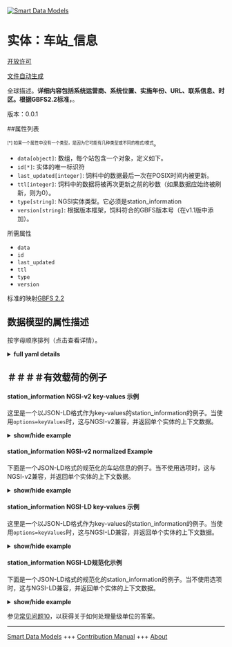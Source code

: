 <!-- 10-Header -->    
[![Smart Data Models](https://smartdatamodels.org/wp-content/uploads/2022/01/SmartDataModels_logo.png "Logo")](https://smartdatamodels.org)    
实体：车站_信息    
========<!-- /10-Header -->    
<!-- 15-License -->    
[开放许可](https://github.com/smart-data-models//dataModel.GBFS/blob/master/station_information/LICENSE.md)    
[文件自动生成](https://docs.google.com/presentation/d/e/2PACX-1vTs-Ng5dIAwkg91oTTUdt8ua7woBXhPnwavZ0FxgR8BsAI_Ek3C5q97Nd94HS8KhP-r_quD4H0fgyt3/pub?start=false&loop=false&delayms=3000#slide=id.gb715ace035_0_60)    
<!-- /15-License -->    
<!-- 20-Description -->    
全球描述。**详细内容包括系统运营商、系统位置、实施年份、URL、联系信息、时区。根据GBFS2.2标准，**。    
版本：0.0.1    
<!-- /20-Description -->    
<!-- 30-PropertiesList -->    
##属性列表    
<sup><sub>[*] 如果一个属性中没有一个类型，是因为它可能有几种类型或不同的格式/模式</sub></sup>。    
- `data[object]`: 数组，每个站包含一个对象，定义如下。  - `id[*]`: 实体的唯一标识符  - `last_updated[integer]`: 饲料中的数据最后一次在POSIX时间内被更新。  - `ttl[integer]`: 饲料中的数据将被再次更新之前的秒数（如果数据应始终被刷新，则为0）。  - `type[string]`: NGSI实体类型。它必须是station_information  - `version[string]`: 根据版本框架，饲料符合的GBFS版本号（在v1.1版中添加）。  <!-- /30-PropertiesList -->    
<!-- 35-RequiredProperties -->    
所需属性    
- `data`  - `id`  - `last_updated`  - `ttl`  - `type`  - `version`  <!-- /35-RequiredProperties -->    
<!-- 40-RequiredProperties -->    
标准的映射[GBFS 2.2](https://github.com/NABSA/gbfs/blob/v2.2/gbfs.md)    
<!-- /40-RequiredProperties -->    
<!-- 50-DataModelHeader -->    
## 数据模型的属性描述    
按字母顺序排列（点击查看详情）。    
<!-- /50-DataModelHeader -->    
<!-- 60-ModelYaml -->    
<details><summary><strong>full yaml details</strong></summary>      
```yaml    
station_information:      
  description: 'Details including system operator, system location, year implemented, URL, contact info, time zone. According to the Standard GBFS 2.2'      
  properties:      
    data:      
      description: 'Array that contains one object per station as defined below.'      
      properties:      
        stations:      
          items:      
            properties:      
              address:      
                description: 'Address where station is located.'      
                type: string      
              capacity:      
                description: 'Number of total docking points installed at this station, both available and unavailable.'      
                minimum: 0      
                type: number      
              cross_street:      
                description: 'Cross street or landmark where the station is located.'      
                type: string      
              is_valet_station:      
                description: 'Are valet services provided at this station? (added in v2.1-RC)'      
                type: boolean      
              is_virtual_station:      
                description: 'Is this station a location with or without physical infrastructure? (added in v2.1-RC)'      
                type: boolean      
              lat:      
                description: 'The latitude of the station.'      
                maximum: 90      
                minimum: -90      
                type: number      
              lon:      
                description: 'The longitude fo the station.'      
                maximum: 180      
                minimum: -180      
                type: number      
              name:      
                description: 'Public name of the station.'      
                type: string      
              post_code:      
                description: 'Postal code where station is located.'      
                type: string      
              region_id:      
                description: 'Identifier of the region where the station is located.'      
                type: string      
              rental_methods:      
                description: 'Payment methods accepted at this station.'      
                items:      
                  enum:      
                    - key      
                    - creditcard      
                    - paypass      
                    - applepay      
                    - androidpay      
                    - transitcard      
                    - accountnumber      
                    - phone      
                  type: string      
                minItems: 1      
                type: array      
              rental_uris:      
                description: 'Contains rental uris for Android, iOS, and web in the android, ios, and web fields (added in v1.1).'      
                properties:      
                  android:      
                    description: 'URI that can be passed to an Android app with an intent (added in v1.1).'      
                    format: uri      
                    type: string      
                  ios:      
                    description: 'URI that can be used on iOS to launch the rental app for this station (added in v1.1).'      
                    format: uri      
                    type: string      
                  web:      
                    description: 'URL that can be used by a web browser to show more information about renting a vehicle at this station (added in v1.1).'      
                    format: uri      
                    type: string      
                type: object      
              short_name:      
                description: 'Short name or other type of identifier.'      
                type: string      
              station_area:      
                description: 'A multipolygon that describes the area of a virtual station (added in v2.1-RC).'      
                properties:      
                  coordinates:      
                    items:      
                      items:      
                        items:      
                          items:      
                            type: number      
                          minItems: 2      
                          type: array      
                        minItems: 4      
                        type: array      
                      type: array      
                    type: array      
                  type:      
                    enum:      
                      - Multipolygon      
                    type: string      
                required:      
                  - type      
                  - coordinates      
                type: object      
              station_id:      
                description: 'Identifier of a station.'      
                type: string      
              vehicle_capacity:      
                additionalProperties:      
                  type: number      
                description: 'An object where each key is a vehicle_type_id and the value is a number presenting the total number of vehicles of this type that can park within the station_area (added in v2.1-RC).'      
                type: object      
              vehicle_type_capacity:      
                additionalProperties:      
                  type: number      
                description: 'An object where each key is a vehicle_type_id and the value is a number representing the total docking points installed at this station for each vehicle type (added in v2.1-RC).'      
                type: object      
            required:      
              - station_id      
              - name      
              - lat      
              - lon      
            type: object      
          type: array      
      required:      
        - stations      
      type: object      
      x-ngsi:      
        type: Property      
    id:      
      anyOf:      
        - description: 'Property. Identifier format of any NGSI entity'      
          maxLength: 256      
          minLength: 1      
          pattern: ^[\w\-\.\{\}\$\+\*\[\]`|~^@!,:\\]+$      
          type: string      
        - description: 'Property. Identifier format of any NGSI entity'      
          format: uri      
          type: string      
      description: 'Unique identifier of the entity'      
      x-ngsi:      
        type: Property      
    last_updated:      
      description: 'Last time the data in the feed was updated in POSIX time.'      
      minimum: 1450155600      
      type: integer      
      x-ngsi:      
        type: Property      
    ttl:      
      description: 'Number of seconds before the data in the feed will be updated again (0 if the data should always be refreshed).'      
      minimum: 0      
      type: integer      
      x-ngsi:      
        type: Property      
    type:      
      description: 'NGSI entity type. It has to be station_information'      
      enum:      
        - station_information      
      type: string      
      x-ngsi:      
        type: Property      
    version:      
      description: 'GBFS version number to which the feed conforms, according to the versioning framework (added in v1.1).'      
      enum:      
        - 2.1-RC2      
        - 2.1      
        - 2.2      
        - 3.0      
      type: string      
      x-ngsi:      
        type: Property      
  required:      
    - last_updated      
    - ttl      
    - version      
    - data      
    - id      
    - type      
  type: object      
  x-derived-from: https://github.com/NABSA/gbfs/blob/v2.2/gbfs.md      
  x-disclaimer: 'Redistribution and use in source and binary forms, with or without modification, are permitted  provided that the license conditions are met. Copyleft (c) 2021 Contributors to Smart Data Models Program'      
  x-license-url: https://github.com/smart-data-models/dataModel.GBFS/blob/master/station_information/LICENSE.md      
  x-model-schema: https://smart-data-models.github.io/dataModel.GBFS/station_information/schema.json      
  x-model-tags: GBFS      
  x-version: 0.0.1      
```    
</details>      
<!-- /60-ModelYaml -->    
<!-- 70-MiddleNotes -->    
<!-- /70-MiddleNotes -->    
<!-- 80-Examples -->    
## ＃＃＃＃有效载荷的例子    
#### station_information NGSI-v2 key-values 示例    
这里是一个以JSON-LD格式作为key-values的station_information的例子。当使用`options=keyValues`时，这与NGSI-v2兼容，并返回单个实体的上下文数据。    
<details><summary><strong>show/hide example</strong></summary>      
```json  
{  
  "id": "urn:ngsi-ld:station_information:id:FNNO:60592292",  
  "type": "station_information",  
  "last_updated": 1609866247,  
  "ttl": 0,  
  "version": "3.0",  
  "data": {  
    "stations": [  
      {  
        "station_id": "station12",  
        "name": "SE Belmont & SE 10 th",  
        "lat": -82.655775,  
        "lon": 45.516445,  
        "is_valet_station": false,  
        "is_virtual_station": true,  
        "station_area": {  
          "type": "Multipolygon",  
          "coordinates": [  
            [  
              [  
                [  
                  -122.655775,  
                  45.516445  
                ],  
                [  
                  -122.655705,  
                  45.516445  
                ],  
                [  
                  -122.655705,  
                  45.516495  
                ],  
                [  
                  -122.655775,  
                  45.516495  
                ],  
                [  
                  -122.655775,  
                  45.516445  
                ]  
              ]  
            ]  
          ]  
        },  
        "capacity": 16,  
        "vehicle_capacity": {  
          "abc123": 8,  
          "def456": 8,  
          "ghi789": 16  
        }  
      }  
    ]  
  }  
}  
```  
</details>    
#### station_information NGSI-v2 normalized Example    
下面是一个JSON-LD格式的规范化的车站信息的例子。当不使用选项时，这与NGSI-v2兼容，并返回单个实体的上下文数据。    
<details><summary><strong>show/hide example</strong></summary>      
```json  
{  
  "id": "urn:ngsi-ld:station_information:id:FNNO:60592292",  
  "type": "station_information",  
  "last_updated": {  
    "type": "Number",  
    "value": 1609866247  
  },  
  "ttl": {  
    "type": "Boolean",  
    "value": false  
  },  
  "version": {  
    "type": "Text",  
    "value": "3.0"  
  },  
  "data": {  
    "type": "StructuredValue",  
    "value": {  
      "stations": [  
        {  
          "station_id": "station12",  
          "name": "SE Belmont & SE 10 th",  
          "lat": -82.655775,  
          "lon": 45.516445,  
          "is_valet_station": false,  
          "is_virtual_station": true,  
          "station_area": {  
            "type": "Multipolygon",  
            "coordinates": [  
              [  
                [  
                  [  
                    -122.655775,  
                    45.516445  
                  ],  
                  [  
                    -122.655705,  
                    45.516445  
                  ],  
                  [  
                    -122.655705,  
                    45.516495  
                  ],  
                  [  
                    -122.655775,  
                    45.516495  
                  ],  
                  [  
                    -122.655775,  
                    45.516445  
                  ]  
                ]  
              ]  
            ]  
          },  
          "capacity": 16,  
          "vehicle_capacity": {  
            "abc123": 8,  
            "def456": 8,  
            "ghi789": 16  
          }  
        }  
      ]  
    }  
  }  
}  
```  
</details>    
#### station_information NGSI-LD key-values 示例    
这里是一个以JSON-LD格式作为key-values的station_information的例子。当使用`options=keyValues`时，这与NGSI-LD兼容，并返回单个实体的上下文数据。    
<details><summary><strong>show/hide example</strong></summary>      
```json  
{  
  "id": "urn:ngsi-ld:station_information:id:FNNO:60592292",  
  "type": "station_information",  
  "last_updated": 1609866247,  
  "ttl": 0,  
  "version": "3.0",  
  "data": {  
    "stations": [  
      {  
        "station_id": "station12",  
        "name": "SE Belmont & SE 10 th",  
        "lat": -82.655775,  
        "lon": 45.516445,  
        "is_valet_station": false,  
        "is_virtual_station": true,  
        "station_area": {  
          "type": "Multipolygon",  
          "coordinates": [  
            [  
              [  
                [  
                  -122.655775,  
                  45.516445  
                ],  
                [  
                  -122.655705,  
                  45.516445  
                ],  
                [  
                  -122.655705,  
                  45.516495  
                ],  
                [  
                  -122.655775,  
                  45.516495  
                ],  
                [  
                  -122.655775,  
                  45.516445  
                ]  
              ]  
            ]  
          ]  
        },  
        "capacity": 16,  
        "vehicle_capacity": {  
          "abc123": 8,  
          "def456": 8,  
          "ghi789": 16  
        }  
      }  
    ]  
  },  
  "@context": [  
    "https://smartdatamodels.org/context.jsonld",  
    "https://raw.githubusercontent.com/smart-data-models/dataModel.GBFS/master/context.jsonld"  
  ]  
}  
```  
</details>    
#### station_information NGSI-LD规范化示例    
下面是一个JSON-LD格式的规范化的station_information的例子。当不使用选项时，这与NGSI-LD兼容，并返回单个实体的上下文数据。    
<details><summary><strong>show/hide example</strong></summary>      
```json  
{  
    "id": "urn:ngsi-ld:station_information:id:FNNO:60592292",  
    "type": "station_information",  
    "last_updated": {  
        "type": "Property",  
        "value": 1609866247  
    },  
    "ttl": {  
        "type": "Property",  
        "value": 0  
    },  
    "version": {  
        "type": "Property",  
        "value": "3.0"  
    },  
    "data": {  
        "type": "Property",  
        "value": {  
            "stations": [  
                {  
                    "station_id": "station12",  
                    "name": "SE Belmont & SE 10 th",  
                    "lat": -82.655775,  
                    "lon": 45.516445,  
                    "is_valet_station": false,  
                    "is_virtual_station": true,  
                    "station_area": {  
                        "type": "Multipolygon",  
                        "coordinates": [  
                            [  
                                [  
                                    [  
                                        -122.655775,  
                                        45.516445  
                                    ],  
                                    [  
                                        -122.655705,  
                                        45.516445  
                                    ],  
                                    [  
                                        -122.655705,  
                                        45.516495  
                                    ],  
                                    [  
                                        -122.655775,  
                                        45.516495  
                                    ],  
                                    [  
                                        -122.655775,  
                                        45.516445  
                                    ]  
                                ]  
                            ]  
                        ]  
                    },  
                    "capacity": 16,  
                    "vehicle_capacity": {  
                        "abc123": 8,  
                        "def456": 8,  
                        "ghi789": 16  
                    }  
                }  
            ]  
        }  
    },  
    "@context": [  
        "https://smartdatamodels.org/context.jsonld",  
        "https://raw.githubusercontent.com/smart-data-models/dataModel.GBFS/master/context.jsonld"  
    ]  
}  
```  
</details><!-- /80-Examples -->    
<!-- 90-FooterNotes -->    
<!-- /90-FooterNotes -->    
<!-- 95-Units -->    
参见[常见问题10](https://smartdatamodels.org/index.php/faqs/)，以获得关于如何处理量级单位的答案。    
<!-- /95-Units -->    
<!-- 97-LastFooter -->    
---    
[Smart Data Models](https://smartdatamodels.org) +++ [Contribution Manual](https://bit.ly/contribution_manual) +++ [About](https://bit.ly/Introduction_SDM)<!-- /97-LastFooter -->    
